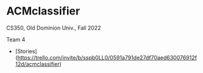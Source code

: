 # ACMclassifier

CS350, Old Dominion Univ., Fall 2022

Team 4

* [Stories] (https://trello.com/invite/b/sspb0LL0/0591a791de27df70aed630076912f12d/acmclassifier)
